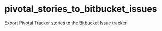 pivotal_stories_to_bitbucket_issues
===================================

Export Pivotal Tracker stories to the Bitbucket Issue tracker